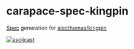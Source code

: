 # carapace-spec-kingpin

[Spec](https://github.com/carapace-sh/carapace-spec) generation for [alecthomas/kingpin](https://github.com/alecthomas/kingpin)

[![asciicast](https://asciinema.org/a/605814.svg)](https://asciinema.org/a/605814)
